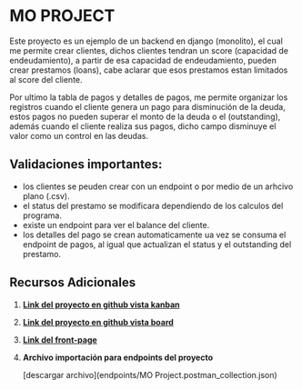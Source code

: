 # MO PROJECT

Este proyecto es un ejemplo de un backend en django (monolito), el cual me permite crear clientes, dichos clientes tendran un score (capacidad de endeudamiento),
a partir de esa capacidad de endeudamiento, pueden crear prestamos (loans), cabe aclarar que esos prestamos estan limitados al score del cliente.

Por ultimo la tabla de pagos y detalles de pagos, me permite organizar los registros cuando el cliente genera un pago para disminución de la deuda, estos pagos no pueden superar el monto de la deuda o el (outstanding), además cuando el cliente realiza sus pagos, dicho campo disminuye el valor como un control en las deudas.

## Validaciones importantes:

- los clientes se peuden crear con un endpoint o por medio de un arhcivo plano (.csv).
- el status del prestamo se modificara dependiendo de los calculos del programa.
- existe un endpoint para ver el balance del cliente.
- los detalles del pago se crean automaticamente ua vez se consuma el endpoint de pagos, al igual que actualizan el status y el outstanding del prestamo.

## Recursos Adicionales

1. [**Link del proyecto en github vista kanban**](https://github.com/users/Livinarias/projects/4)

2. [**Link del proyecto en github vista board**](https://github.com/users/Livinarias/projects/4/views/2)

3. [**Link del front-page**](https://startbootstrap.com/theme/creative)

4. **Archivo importación para endpoints del proyecto**

    [descargar archivo](endpoints/MO Project.postman_collection.json)


